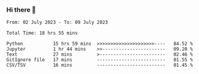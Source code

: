 ### Hi there 👋

<!--
**ututono/ututono** is a ✨ _special_ ✨ repository because its `README.md` (this file) appears on your GitHub profile.

Here are some ideas to get you started:

- 🔭 I’m currently working on ...
- 🌱 I’m currently learning ...
- 👯 I’m looking to collaborate on ...
- 🤔 I’m looking for help with ...
- 💬 Ask me about ...
- 📫 How to reach me: ...
- 😄 Pronouns: ...
- ⚡ Fun fact: ...
-->



<!--START_SECTION:waka-->

```text
From: 02 July 2023 - To: 09 July 2023

Total Time: 18 hrs 55 mins

Python           15 hrs 59 mins  >>>>>>>>>>>>>>>>>>>>>----   84.52 %
Jupyter          1 hr 44 mins    >>-----------------------   09.20 %
Text             27 mins         >------------------------   02.46 %
GitIgnore file   17 mins         -------------------------   01.55 %
CSV/TSV          16 mins         -------------------------   01.45 %
```

<!--END_SECTION:waka-->
